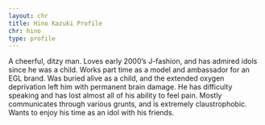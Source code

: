 ```yaml
---
layout: chr
title: Hino Kazuki Profile
chr: hino
type: profile
---
```

A cheerful, ditzy man. Loves early 2000’s J-fashion, and has admired idols since he was a child. Works part time as a model and ambassador for an EGL brand. Was buried alive as a child, and the extended oxygen deprivation left him with permanent brain damage. He has difficulty speaking and has lost almost all of his ability to feel pain. Mostly communicates through various grunts, and is extremely claustrophobic. Wants to enjoy his time as an idol with his friends.